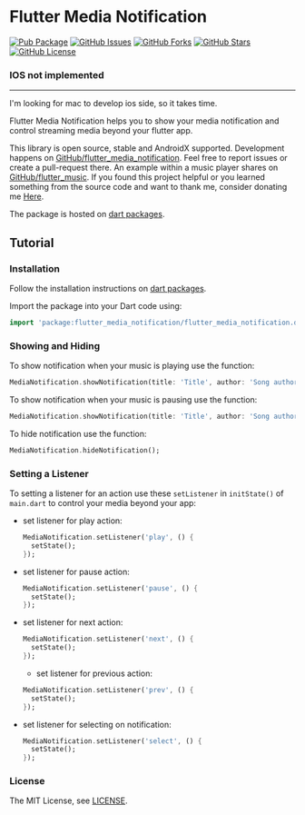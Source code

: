 Flutter Media Notification
========

[![Pub Package](https://img.shields.io/pub/v/flutter_media_notification.svg)](https://pub.dev/packages/flutter_media_notification)
[![GitHub Issues](https://img.shields.io/github/issues/aliyazdi75/flutter_media_notification.svg)](https://github.com/aliyazdi75/flutter_media_notification/issues)
[![GitHub Forks](https://img.shields.io/github/forks/aliyazdi75/flutter_media_notification.svg)](https://github.com/aliyazdi75/flutter_media_notification/network)
[![GitHub Stars](https://img.shields.io/github/stars/aliyazdi75/flutter_media_notification.svg)](https://github.com/aliyazdi75/flutter_media_notification/stargazers)
[![GitHub License](https://img.shields.io/badge/license-MIT-blue.svg)](https://raw.githubusercontent.com/aliyazdi75/flutter_media_notification/master/LICENSE)

### IOS not implemented
--------
I'm looking for mac to develop ios side, so it takes time.

Flutter Media Notification helps you to show your media notification and control streaming media beyond your flutter app.

This library is open source, stable and AndroidX supported. Development happens on [GitHub/flutter_media_notification](https://raw.githubusercontent.com/aliyazdi75/flutter_media_notification). Feel free to report issues or create a pull-request there. An example within a music player shares on [GitHub/flutter_music](https://github.com/aliyazdi75/flutter_music). If you found this project helpful or you learned something from the source code and want to thank me, consider donating me [Here](https://bahamta.com/41190-14395377).

The package is hosted on [dart packages](https://pub.dev/packages/flutter_media_notification).

Tutorial
--------

### Installation

Follow the installation instructions on [dart packages](https://pub.dev/packages/flutter_media_notification#-installing-tab--).

Import the package into your Dart code using:

```dart
import 'package:flutter_media_notification/flutter_media_notification.dart';
```

### Showing and Hiding

To show notification when your music is playing use the function:
```dart
MediaNotification.showNotification(title: 'Title', author: 'Song author');
```

To show notification when your music is pausing use the function:
```dart
MediaNotification.showNotification(title: 'Title', author: 'Song author', isPlaying : false);
```

To hide notification use the function:
```dart
MediaNotification.hideNotification();
```

### Setting a Listener

To setting a listener for an action use these `setListener` in `initState()` of `main.dart` to control your media beyond your app:
- set listener for play action: 
  ```dart
  MediaNotification.setListener('play', () {
    setState();
  });
  ```
- set listener for pause action: 
  ```dart
  MediaNotification.setListener('pause', () {
    setState();
  });
  ```
- set listener for next action: 
  ```dart
  MediaNotification.setListener('next', () {
    setState();
  });
  ```
  - set listener for previous action: 
  ```dart
  MediaNotification.setListener('prev', () {
    setState();
  });
  ```
- set listener for selecting on notification: 
  ```dart
  MediaNotification.setListener('select', () {
    setState();
  });
  ```
### License

The MIT License, see [LICENSE](https://github.com/aliyazdi75/flutter_media_notification/raw/masterLICENSE).